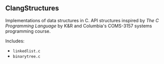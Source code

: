 ## ClangStructures

Implementations of data structures in C. API structures inspired by _The C Programming Language_ by K&R and Columbia's COMS-3157 systems programming course.

Includes:
- `linkedlist.c`
- `binarytree.c`
